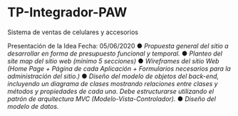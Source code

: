 # TP-Integrador-PAW
Sistema de ventas de celulares y accesorios

Presentación de la Idea
Fecha: 05/06/2020
● *Propuesta general del sitio a desarrollar en forma de presupuesto funcional y
temporal.*
● *Planteo del site map del sitio web (mínimo 5 secciones)*
● *Wireframes del sitio Web (Home Page + Página de cada Aplicación + Formularios
necesarios para la administración del sitio.)*
● *Diseño del modelo de objetos del back-end, incluyendo un diagrama de clases
mostrando relaciones entre clases y métodos y propiedades de cada una. Debe
estructurarse utilizando el patrón de arquitectura MVC (Modelo-Vista-Controlador).*
● *Diseño del modelo de datos.*
